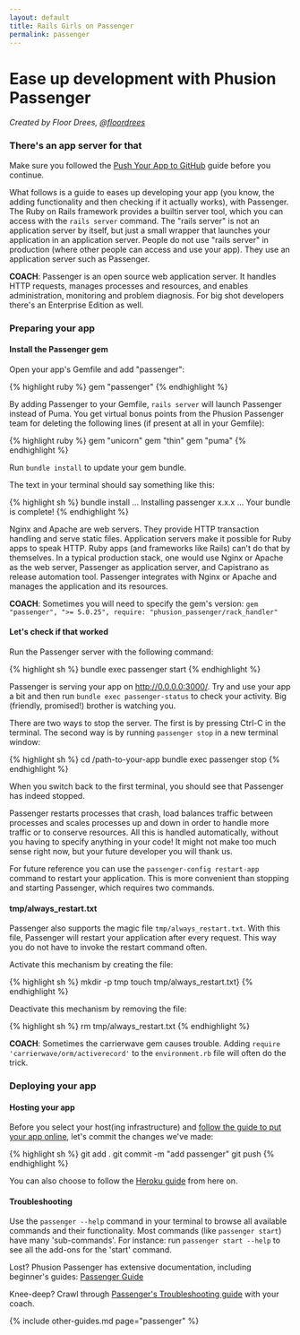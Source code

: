 ```yaml
---
layout: default
title: Rails Girls on Passenger
permalink: passenger
---
```


# Ease up development with Phusion Passenger

*Created by Floor Drees, [@floordrees](https://twitter.com/floordrees)*

### There's an app server for that

Make sure you followed the [Push Your App to GitHub][github-guide] guide before you continue.

What follows is a guide to eases up developing your app (you know, the adding functionality and then checking if it actually works), with Passenger. The Ruby on Rails framework provides a builtin server tool, which you can access with the `rails server` command. The "rails server" is not an application server by itself, but just a small wrapper that launches your application in an application server. People do not use "rails server" in production (where other people can access and use your app). They use an application server such as Passenger.

__COACH__: Passenger is an open source web application server. It handles HTTP requests, manages processes and resources, and enables administration, monitoring and problem diagnosis. For big shot developers there's an Enterprise Edition as well.


[github-guide]: http://guides.railsgirls.com/github

### Preparing your app

#### Install the Passenger gem

Open your app's Gemfile and add "passenger":

{% highlight ruby %}
gem "passenger"
{% endhighlight %}

By adding Passenger to your Gemfile, `rails server` will launch Passenger instead of Puma.
You get virtual bonus points from the Phusion Passenger team for deleting the following lines (if present at all in your Gemfile):

{% highlight ruby %}
gem "unicorn"
gem "thin"
gem "puma"
{% endhighlight %}

Run `bundle install` to update your gem bundle.

The text in your terminal should say something like this:

{% highlight sh %}
bundle install
...
Installing passenger x.x.x
...
Your bundle is complete!
{% endhighlight %}

Nginx and Apache are web servers. They provide HTTP transaction handling and serve static files. Application servers make it possible for Ruby apps to speak HTTP. Ruby apps (and frameworks like Rails) can't do that by themselves. In a typical production stack, one would use Nginx or Apache as the web server, Passenger as application server, and Capistrano as release automation tool. Passenger integrates with Nginx or Apache and manages the application and its resources.

__COACH__: Sometimes you will need to specify the gem's version: `gem "passenger", ">= 5.0.25", require: "phusion_passenger/rack_handler"`

#### Let's check if that worked

Run the Passenger server with the following command:

{% highlight sh %}
bundle exec passenger start
{% endhighlight %}

Passenger is serving your app on http://0.0.0.0:3000/.
Try and use your app a bit and then run `bundle exec passenger-status` to check your activity. Big (friendly, promised!) brother is watching you.

There are two ways to stop the server. The first is by pressing Ctrl-C in the terminal. The second way is by running `passenger stop` in a new terminal window:

{% highlight sh %}
cd /path-to-your-app
bundle exec passenger stop
{% endhighlight %}

When you switch back to the first terminal, you should see that Passenger has indeed stopped.

Passenger restarts processes that crash, load balances traffic between processes and scales processes up and down in order to handle more traffic or to conserve resources. All this is handled automatically, without you having to specify anything in your code! It might not make too much sense right now, but your future developer you will thank us.

For future reference you can use the `passenger-config restart-app` command to restart your application. This is more convenient than stopping and starting Passenger, which requires two commands.

#### tmp/always_restart.txt

Passenger also supports the magic file `tmp/always_restart.txt`. With this file, Passenger will restart your application after every request. This way you do not have to invoke the restart command often.

Activate this mechanism by creating the file:

{% highlight sh %}
mkdir -p tmp
touch tmp/always_restart.txt}
{% endhighlight %}

Deactivate this mechanism by removing the file:

{% highlight sh %}
rm tmp/always_restart.txt
{% endhighlight %}

__COACH__: Sometimes the carrierwave gem causes trouble. Adding `require 'carrierwave/orm/activerecord'` to the `environment.rb` file will often do the trick.


### Deploying your app

#### Hosting your app

Before you select your host(ing infrastructure) and [follow the guide to put your app online][passenger-guide], let's commit the changes we've made:

{% highlight sh %}
git add .
git commit -m "add passenger"
git push
{% endhighlight %}

You can also choose to follow the [Heroku guide][heroku-guide] from here on.

[passenger-guide]: https://www.phusionpassenger.com/library/walkthroughs/deploy/ruby/
[heroku-guide]: http://guides.railsgirls.com/heroku

#### Troubleshooting

Use the `passenger --help` command in your terminal to browse all available commands and their functionality. Most commands (like `passenger start`) have many 'sub-commands'. For instance: run `passenger start --help` to see all the add-ons for the 'start' command.

Lost? Phusion Passenger has extensive documentation, including beginner's guides: [Passenger Guide][passenger-documentation]

Knee-deep? Crawl through [Passenger's Troubleshooting guide][troubleshooting-guide] with your coach.

[passenger-documentation]: https://www.phusionpassenger.com/library/
[troubleshooting-guide]: https://www.phusionpassenger.com/library/admin/nginx/troubleshooting/ruby/

{% include other-guides.md page="passenger" %}
